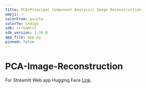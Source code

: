 ```yaml
---
title: PCA(Principal Component Analysis) Image Reconstruction
emoji: 🔥
colorFrom: purple
colorTo: indigo
sdk: streamlit
sdk_version: 1.19.0
app_file: app.py
pinned: false
---
```



# PCA-Image-Reconstruction

For Streamlit Web app
Hugging Face [Link](https://huggingface.co/spaces/satyamg1620/PCA-Image-Reconstruction).
